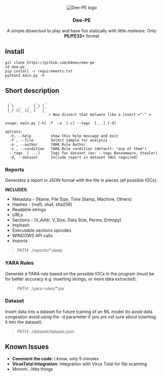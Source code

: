 <p align="center">
    <img src="https://github.com/user-attachments/assets/c05d24d7-960e-47e2-9af5-8716ca375c11" alt="Dee-PE logo">
</p>

<h3 align="center">Dee-PE</h3>
<p align="center">
    A simple <i>dissectool</i> to play and have fun statically with little <i>malware</i>. Only <b>PE/PE32+</b> format
</p>

## Install
```
git clone https://github.com/D4nex/dee-pe
cd dee-pe
pip install -r requirements.txt
python3 main.py -h
```

## Short description
```
  _           _   _
 | \  _   _  |_) |_
 |_/ (/_ (/_ |   |_
                    > Now dissect that malware like a insect =^-^ =

usage: main.py [-h] -f  -a  [-c] --tags  [...] [-d]

options:
  -h, --help         show this help message and exit
  -f , --file        Select sample for analysis
  -a , --author      YARA Rule Author
  -c , --condition   YARA Rule condition (default: "any of them")
  --tags  [ ...]     Tags for dataset (ex: --tags Ransomware, Stealer)
  -d, --dataset      Include report in dataset (Not required)
```

### Reports

Generates a report in JSON format with the file in pieces (all possible IOCs).

**INCLUDES**:
- Metadata - (Name, File Size, Time Stamp, Machine, Others)
- Hashes - (md5, sha1, sha256)
- Readable strings
- URLs
- Sections - (V_Addr, V_Size, Data Size, Perms, Entropy)
- Imphash
- Executable sections opcodes
- WINDOWS API calls
- Imports

> PATH: ./reports/*.deep

### YARA Rules

Generate a YARA rule based on the possible IOCs in the program (must be for better accuracy e.g. inserting strings, or more data extracted).
> PATH: ./yara-rules/*.yar

### Dataset
Insert data into a dataset for future training of an ML model (to avoid data congestion avoid using the -d parameter if you are not sure about inserting it into the dataset).
> PATH: ./dataset/dataset.json

## Known Issues

- **Comment the code**: I know, only 5 minutes
- **VirusTotal Integration**: Integration with Virus Total for file scanning
- Mmmm...little things
